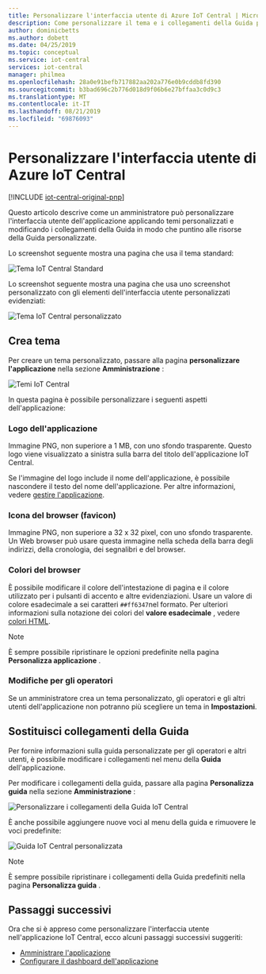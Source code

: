 ```yaml
---
title: Personalizzare l'interfaccia utente di Azure IoT Central | Microsoft Docs
description: Come personalizzare il tema e i collegamenti della Guida per l'applicazione Azure Internet delle cose centrale
author: dominicbetts
ms.author: dobett
ms.date: 04/25/2019
ms.topic: conceptual
ms.service: iot-central
services: iot-central
manager: philmea
ms.openlocfilehash: 28a0e91befb717882aa202a776e0b9cddb8fd390
ms.sourcegitcommit: b3bad696c2b776d018d9f06b6e27bffaa3c0d9c3
ms.translationtype: MT
ms.contentlocale: it-IT
ms.lasthandoff: 08/21/2019
ms.locfileid: "69876093"
---
```

# <a name="customize-the-azure-iot-central-ui"></a>Personalizzare l'interfaccia utente di Azure IoT Central

[!INCLUDE [iot-central-original-pnp](../../includes/iot-central-original-pnp-note.md)]

Questo articolo descrive come un amministratore può personalizzare l'interfaccia utente dell'applicazione applicando temi personalizzati e modificando i collegamenti della Guida in modo che puntino alle risorse della Guida personalizzate.

Lo screenshot seguente mostra una pagina che usa il tema standard:

![Tema IoT Central Standard](./media/howto-customize-ui/standard-ui.png)

Lo screenshot seguente mostra una pagina che usa uno screenshot personalizzato con gli elementi dell'interfaccia utente personalizzati evidenziati:

![Tema IoT Central personalizzato](./media/howto-customize-ui/themed-ui.png)

## <a name="create-theme"></a>Crea tema

Per creare un tema personalizzato, passare alla pagina **personalizzare l'applicazione** nella sezione **Amministrazione** :

![Temi IoT Central](./media/howto-customize-ui/themes.png)

In questa pagina è possibile personalizzare i seguenti aspetti dell'applicazione:

### <a name="application-logo"></a>Logo dell'applicazione

Immagine PNG, non superiore a 1 MB, con uno sfondo trasparente. Questo logo viene visualizzato a sinistra sulla barra del titolo dell'applicazione IoT Central.

Se l'immagine del logo include il nome dell'applicazione, è possibile nascondere il testo del nome dell'applicazione. Per altre informazioni, vedere [gestire l'applicazione](./howto-administer.md#change-application-name-and-url).

### <a name="browser-icon-favicon"></a>Icona del browser (favicon)

Immagine PNG, non superiore a 32 x 32 pixel, con uno sfondo trasparente. Un Web browser può usare questa immagine nella scheda della barra degli indirizzi, della cronologia, dei segnalibri e del browser.

### <a name="browser-colors"></a>Colori del browser

È possibile modificare il colore dell'intestazione di pagina e il colore utilizzato per i pulsanti di accento e altre evidenziazioni. Usare un valore di colore esadecimale a sei caratteri `##ff6347`nel formato. Per ulteriori informazioni sulla notazione dei colori del **valore esadecimale** , vedere [colori HTML](https://www.w3schools.com/html/html_colors.asp).

> [!NOTE]
> È sempre possibile ripristinare le opzioni predefinite nella pagina **Personalizza applicazione** .

### <a name="changes-for-operators"></a>Modifiche per gli operatori

Se un amministratore crea un tema personalizzato, gli operatori e gli altri utenti dell'applicazione non potranno più scegliere un tema in **Impostazioni**.

## <a name="replace-help-links"></a>Sostituisci collegamenti della Guida

Per fornire informazioni sulla guida personalizzate per gli operatori e altri utenti, è possibile modificare i collegamenti nel menu della **Guida** dell'applicazione.

Per modificare i collegamenti della guida, passare alla pagina **Personalizza guida** nella sezione **Amministrazione** :

![Personalizzare i collegamenti della Guida IoT Central](./media/howto-customize-ui/help-links.png)

È anche possibile aggiungere nuove voci al menu della guida e rimuovere le voci predefinite:

![Guida IoT Central personalizzata](./media/howto-customize-ui/custom-help.png)

> [!NOTE]
> È sempre possibile ripristinare i collegamenti della Guida predefiniti nella pagina **Personalizza guida** .

## <a name="next-steps"></a>Passaggi successivi

Ora che si è appreso come personalizzare l'interfaccia utente nell'applicazione IoT Central, ecco alcuni passaggi successivi suggeriti:

- [Amministrare l'applicazione](./howto-administer.md)
- [Configurare il dashboard dell'applicazione](./howto-configure-homepage.md)